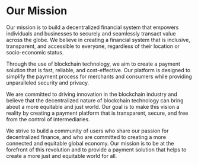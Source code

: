 # Our Mission

Our mission is to build a decentralized financial system that empowers individuals and businesses to securely and seamlessly transact value across the globe. We believe in creating a financial system that is inclusive, transparent, and accessible to everyone, regardless of their location or socio-economic status.

Through the use of blockchain technology, we aim to create a payment solution that is fast, reliable, and cost-effective. Our platform is designed to simplify the payment process for merchants and consumers while providing unparalleled security and privacy.

We are committed to driving innovation in the blockchain industry and believe that the decentralized nature of blockchain technology can bring about a more equitable and just world. Our goal is to make this vision a reality by creating a payment platform that is transparent, secure, and free from the control of intermediaries.

We strive to build a community of users who share our passion for decentralized finance, and who are committed to creating a more connected and equitable global economy. Our mission is to be at the forefront of this revolution and to provide a payment solution that helps to create a more just and equitable world for all.
